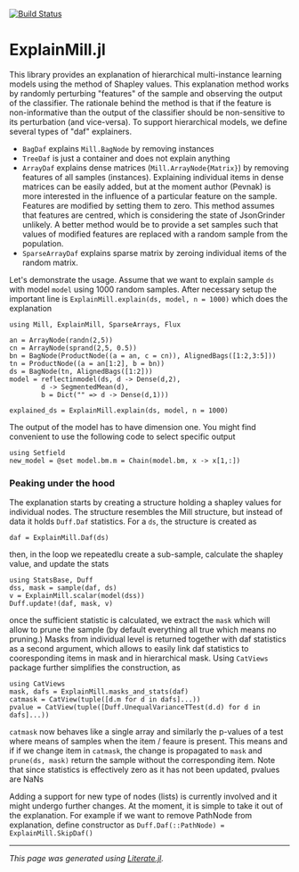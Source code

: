 [![Build Status](https://teamcity.int.avast.com/app/rest/builds/buildType:VirusLab_AiResearch_Skunk_ExplainMill_Test/statusIcon)](https://teamcity.int.avast.com/viewType.html?buildTypeId=VirusLab_AiResearch_Skunk_ExplainMill_Test)

# ExplainMill.jl

This library provides an explanation of hierarchical multi-instance learning
models using the method of Shapley values. This explanation method works by
randomly perturbing "features" of the sample and observing the output of the
classifier. The rationale behind the method is that if the feature is
non-informative than the output of the classifier should be non-sensitive
to its perturbation (and vice-versa). To support hierarchical models,
we define several types of "daf" explainers.
* `BagDaf` explains `Mill.BagNode` by removing instances
* `TreeDaf` is just a container and does not explain anything
* `ArrayDaf` explains dense matrices (`Mill.ArrayNode{Matrix}`) by removing
features of all samples (instances). Explaining individual items in dense
matrices can be easily added, but at the moment author (Pevnak) is more interested in the influence of a particular feature on the sample. Features are modified by setting them to zero. This method assumes that features are centred, which is considering the state of JsonGrinder unlikely. A better method would be to provide a set samples such that values of modified features are replaced with a random sample from the population.
* `SparseArrayDaf` explains sparse matrix by zeroing individual items of the
random matrix.

Let's demonstrate the usage. Assume that we want to explain sample `ds` with
model `model` using 1000 random samples. After necessary setup the important
line is `ExplainMill.explain(ds, model, n = 1000)` which does the explanation

```@example README
using Mill, ExplainMill, SparseArrays, Flux

an = ArrayNode(randn(2,5))
cn = ArrayNode(sprand(2,5, 0.5))
bn = BagNode(ProductNode((a = an, c = cn)), AlignedBags([1:2,3:5]))
tn = ProductNode((a = an[1:2], b = bn))
ds = BagNode(tn, AlignedBags([1:2]))
model = reflectinmodel(ds, d -> Dense(d,2),
		d -> SegmentedMean(d),
		b = Dict("" => d -> Dense(d,1)))

explained_ds = ExplainMill.explain(ds, model, n = 1000)
```

The output of the model has to have dimension one. You might find convenient
to use the following code to select specific output

```@example README
using Setfield
new_model = @set model.bm.m = Chain(model.bm, x -> x[1,:])
```

### Peaking under the hood
The explanation starts by creating a structure holding a shapley values for
individual nodes. The structure resembles the Mill structure, but instead of
data it holds `Duff.Daf` statistics. For a `ds`, the structure is created as

```@example README
daf = ExplainMill.Daf(ds)
```

then, in the loop we repeatedlu create a sub-sample, calculate the shapley value,
and update the stats

```@example README
using StatsBase, Duff
dss, mask = sample(daf, ds)
v = ExplainMill.scalar(model(dss))
Duff.update!(daf, mask, v)
```

once the sufficient statistic is calculated, we extract the `mask` which will
allow to prune the sample (by default everything all true which means no
pruning.) Masks from individual level is returned together with daf statistics
as a second argument, which allows to easily link daf statistics to
cooresponding items in mask and in hierarchical mask. Using `CatViews` package
further simplifies the construction, as

```@example README
using CatViews
mask, dafs = ExplainMill.masks_and_stats(daf)
catmask = CatView(tuple([d.m for d in dafs]...))
pvalue = CatView(tuple([Duff.UnequalVarianceTTest(d.d) for d in dafs]...))
```

`catmask` now behaves like a single array and similarly the p-values of a test
where means of samples when the item / feaure is present. This means and if
if we change item in `catmask`, the change is propagated to `mask` and
`prune(ds, mask)` return the sample without the corresponding item. Note that
since statistics is effectively zero as it has not been updated, pvalues are NaNs

Adding a support for new type of nodes (lists) is currently involved and it
might undergo further changes. At the moment, it is simple to take it out of
the explanation. For example if we want to remove PathNode from explanation,
define constructor as `Duff.Daf(::PathNode) = ExplainMill.SkipDaf()`

---

*This page was generated using [Literate.jl](https://github.com/fredrikekre/Literate.jl).*

